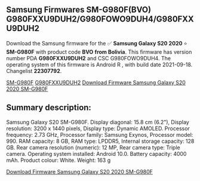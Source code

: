 <h2>Samsung Firmwares SM-G980F(BVO) G980FXXU9DUH2/G980FOWO9DUH4/G980FXXU9DUH2</h2>
Download the Samsung firmware for the ✅ <strong>Samsung Galaxy S20 2020 </strong> ⭐ <strong>SM-G980F</strong> with product code <strong>BVO</strong> <strong> from Bolivia</strong>. This firmware has version number PDA <strong>G980FXXU9DUH2</strong> and CSC G980FOWO9DUH4. The operating system of this firmware is Android R , with build date 2021-09-18. Changelist <strong>22307792</strong>.


[SM-G980F](https://samfirm.shop/samsung/model/SM-G980F)
[G980FXXU9DUH2](https://samfirm.shop/samsung/pda/G980FXXU9DUH2)
[Download Firmware Samsung Galaxy S20 2020 SM-G980F](https://samfirm.shop/samsung/firmware/458439)
<h2>Summary description:</h2>
<p>Samsung Galaxy S20 SM-G980F. Display diagonal: 15.8 cm (6.2"), Display resolution: 3200 x 1440 pixels, Display type: Dynamic AMOLED. Processor frequency: 2.73 GHz, Processor family: Samsung Exynos, Processor model: 990. RAM capacity: 8 GB, RAM type: LPDDR5, Internal storage capacity: 128 GB. Rear camera resolution (numeric): 12 MP, Rear camera type: Triple camera. Operating system installed: Android 10.0. Battery capacity: 4000 mAh. Product colour: White. Weight: 163 g</p>


[Download Firmware Samsung Galaxy S20 2020 SM-G980F](https://samfirm.shop/samsung/firmware/458439)
